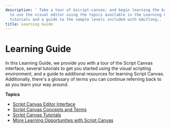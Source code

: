 ```yaml
---
description: ' Take a tour of &script-canvas; and begin learning the basics of how
  to use the visual editor using the topics available in the Learning Guide, including
  tutorials and a guide to the sample levels included with &ALYlong;. '
title: Learning Guide
---
```

# Learning Guide<a name="script-canvas-learning-guide"></a>

In this Learning Guide, we provide you with a tour of the Script Canvas interface, several tutorials to get you started using the visual scripting environment, and a guide to additional resources for learning Script Canvas\. Additionally, there's a glossary of terms you can continue referring back to as you learn your way around\.

**Topics**
+ [Script Canvas Editor Interface](/docs/userguide/scripting/scriptcanvas/editor-interface.md)
+ [Script Canvas Concepts and Terms](/docs/userguide/scripting/scriptcanvas/concepts-and-terms.md)
+ [Script Canvas Tutorials](/docs/userguide/scripting/scriptcanvas/tutorials.md)
+ [More Learning Opportunities with Script Canvas](/docs/userguide/scripting/scriptcanvas/learning-opportunities.md)